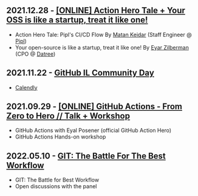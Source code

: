 ## 2021.12.28 - [[ONLINE] Action Hero Tale + Your OSS is like a startup, treat it like one!](https://www.meetup.com/github-user-group/events/282628658/)

* Action Hero Tale: Pipl's CI/CD Flow By [Matan Keidar](https://www.linkedin.com/in/matan-keidar/) (Staff Engineer @ [Pipl](https://pipl.com/))
* Your open-source is like a startup, treat it like one!  By [Eyar Zilberman](https://www.linkedin.com/in/eyar-zilberman/) (CPO @ [Datree](https://www.datree.io/))

## 2021.11.22 - [GitHub IL Community Day](https://www.meetup.com/github-user-group/events/281974632/)

* [Calendly](https://calendly.com/)

## 2021.09.29 - [[ONLINE] GitHub Actions - From Zero to Hero // Talk + Workshop](https://www.meetup.com/github-user-group/events/280442346/)

* GitHub Actions with Eyal Posener (official GitHub Action Hero)
* GitHub Actions Hands-on workshop

## 2022.05.10 - [GIT: The Battle For The Best Workflow](https://www.meetup.com/github-user-group/events/277302824/)

* GIT: The Battle for Best Workflow
* Open discussions with the panel

